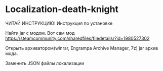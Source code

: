 # Localization-death-knight
ЧИТАЙ ИНСТРУКЦИЮ! 
Инструкция по установке

Найти jar с модом. Вот сам мод https://steamcommunity.com/sharedfiles/filedetails/?id=1980527302

Открыть архиватором(winrar, Engrampa Archive Manager, 7z) jar архив мода. 

Заменить JSON файлы локализации
